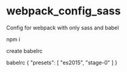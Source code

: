 # webpack_config_sass
Config for webpack with only sass and babel

npm i

create babelrc

babelrc
{
  "presets": [ "es2015", "stage-0" ]
}

